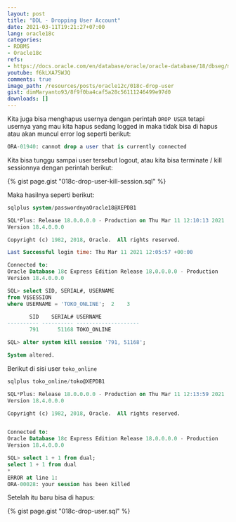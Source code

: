 ```yaml
---
layout: post
title: "DDL - Dropping User Account"
date: 2021-03-11T19:21:27+07:00
lang: oracle18c
categories:
- RDBMS
- Oracle18c
refs: 
- https://docs.oracle.com/en/database/oracle/oracle-database/18/dbseg/managing-security-for-oracle-database-users.html#GUID-D036CFC9-CDB6-4679-80F5-B9A189E463DA
youtube: f6kLXA75WJQ
comments: true
image_path: /resources/posts/oracle12c/018c-drop-user
gist: dimMaryanto93/8f9f0ba4caf5a28c56111246499e97d0
downloads: []
---
```


Kita juga bisa menghapus usernya dengan perintah `DROP USER` tetapi usernya yang mau kita hapus sedang logged in maka tidak bisa di hapus atau akan muncul error log seperti berikut:

```sql
ORA-01940: cannot drop a user that is currently connected
```

Kita bisa tunggu sampai user tersebut logout, atau kita bisa terminate / kill sessionnya dengan perintah berikut:

{% gist page.gist "018c-drop-user-kill-session.sql" %}

Maka hasilnya seperti berikut:

```sql
sqlplus system/passwordnyaOracle18@XEPDB1

SQL*Plus: Release 18.0.0.0.0 - Production on Thu Mar 11 12:10:13 2021
Version 18.4.0.0.0

Copyright (c) 1982, 2018, Oracle.  All rights reserved.

Last Successful login time: Thu Mar 11 2021 12:05:57 +00:00

Connected to:
Oracle Database 18c Express Edition Release 18.0.0.0.0 - Production
Version 18.4.0.0.0

SQL> select SID, SERIAL#, USERNAME
from V$SESSION
where USERNAME = 'TOKO_ONLINE';  2    3

       SID    SERIAL# USERNAME
---------- ---------- --------------------
       791      51168 TOKO_ONLINE

SQL> alter system kill session '791, 51168';

System altered.
```

Berikut di sisi user `toko_online`

```sql
sqlplus toko_online/toko@XEPDB1

SQL*Plus: Release 18.0.0.0.0 - Production on Thu Mar 11 12:13:59 2021
Version 18.4.0.0.0

Copyright (c) 1982, 2018, Oracle.  All rights reserved.


Connected to:
Oracle Database 18c Express Edition Release 18.0.0.0.0 - Production
Version 18.4.0.0.0

SQL> select 1 + 1 from dual;
select 1 + 1 from dual
*
ERROR at line 1:
ORA-00028: your session has been killed
```

Setelah itu baru bisa di hapus:

{% gist page.gist "018c-drop-user.sql" %}